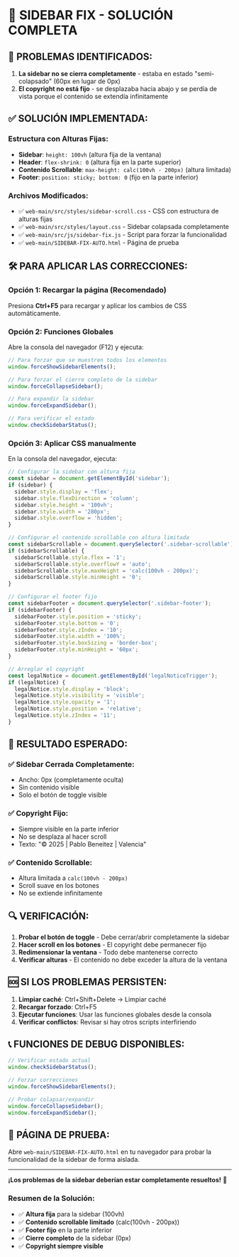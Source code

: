 # 🔧 SIDEBAR FIX - SOLUCIÓN COMPLETA

## 🚨 **PROBLEMAS IDENTIFICADOS:**

1. **La sidebar no se cierra completamente** - estaba en estado "semi-colapsado" (60px en lugar de 0px)
2. **El copyright no está fijo** - se desplazaba hacia abajo y se perdía de vista porque el contenido se extendía infinitamente

## ✅ **SOLUCIÓN IMPLEMENTADA:**

### **Estructura con Alturas Fijas:**
- **Sidebar**: `height: 100vh` (altura fija de la ventana)
- **Header**: `flex-shrink: 0` (altura fija en la parte superior)
- **Contenido Scrollable**: `max-height: calc(100vh - 200px)` (altura limitada)
- **Footer**: `position: sticky; bottom: 0` (fijo en la parte inferior)

### **Archivos Modificados:**
- ✅ `web-main/src/styles/sidebar-scroll.css` - CSS con estructura de alturas fijas
- ✅ `web-main/src/styles/layout.css` - Sidebar colapsada completamente
- ✅ `web-main/src/js/sidebar-fix.js` - Script para forzar la funcionalidad
- ✅ `web-main/SIDEBAR-FIX-AUTO.html` - Página de prueba

## 🛠️ **PARA APLICAR LAS CORRECCIONES:**

### **Opción 1: Recargar la página (Recomendado)**
Presiona **Ctrl+F5** para recargar y aplicar los cambios de CSS automáticamente.

### **Opción 2: Funciones Globales**
Abre la consola del navegador (F12) y ejecuta:

```javascript
// Para forzar que se muestren todos los elementos
window.forceShowSidebarElements();

// Para forzar el cierre completo de la sidebar
window.forceCollapseSidebar();

// Para expandir la sidebar
window.forceExpandSidebar();

// Para verificar el estado
window.checkSidebarStatus();
```

### **Opción 3: Aplicar CSS manualmente**
En la consola del navegador, ejecuta:

```javascript
// Configurar la sidebar con altura fija
const sidebar = document.getElementById('sidebar');
if (sidebar) {
  sidebar.style.display = 'flex';
  sidebar.style.flexDirection = 'column';
  sidebar.style.height = '100vh';
  sidebar.style.width = '280px';
  sidebar.style.overflow = 'hidden';
}

// Configurar el contenido scrollable con altura limitada
const sidebarScrollable = document.querySelector('.sidebar-scrollable');
if (sidebarScrollable) {
  sidebarScrollable.style.flex = '1';
  sidebarScrollable.style.overflowY = 'auto';
  sidebarScrollable.style.maxHeight = 'calc(100vh - 200px)';
  sidebarScrollable.style.minHeight = '0';
}

// Configurar el footer fijo
const sidebarFooter = document.querySelector('.sidebar-footer');
if (sidebarFooter) {
  sidebarFooter.style.position = 'sticky';
  sidebarFooter.style.bottom = '0';
  sidebarFooter.style.zIndex = '10';
  sidebarFooter.style.width = '100%';
  sidebarFooter.style.boxSizing = 'border-box';
  sidebarFooter.style.minHeight = '60px';
}

// Arreglar el copyright
const legalNotice = document.getElementById('legalNoticeTrigger');
if (legalNotice) {
  legalNotice.style.display = 'block';
  legalNotice.style.visibility = 'visible';
  legalNotice.style.opacity = '1';
  legalNotice.style.position = 'relative';
  legalNotice.style.zIndex = '11';
}
```

## 🎯 **RESULTADO ESPERADO:**

### **✅ Sidebar Cerrada Completamente:**
- Ancho: 0px (completamente oculta)
- Sin contenido visible
- Solo el botón de toggle visible

### **✅ Copyright Fijo:**
- Siempre visible en la parte inferior
- No se desplaza al hacer scroll
- Texto: "© 2025 | Pablo Beneitez | Valencia"

### **✅ Contenido Scrollable:**
- Altura limitada a `calc(100vh - 200px)`
- Scroll suave en los botones
- No se extiende infinitamente

## 🔍 **VERIFICACIÓN:**

1. **Probar el botón de toggle** - Debe cerrar/abrir completamente la sidebar
2. **Hacer scroll en los botones** - El copyright debe permanecer fijo
3. **Redimensionar la ventana** - Todo debe mantenerse correcto
4. **Verificar alturas** - El contenido no debe exceder la altura de la ventana

## 🆘 **SI LOS PROBLEMAS PERSISTEN:**

1. **Limpiar caché**: Ctrl+Shift+Delete → Limpiar caché
2. **Recargar forzado**: Ctrl+F5
3. **Ejecutar funciones**: Usar las funciones globales desde la consola
4. **Verificar conflictos**: Revisar si hay otros scripts interfiriendo

## 📞 **FUNCIONES DE DEBUG DISPONIBLES:**

```javascript
// Verificar estado actual
window.checkSidebarStatus();

// Forzar correcciones
window.forceShowSidebarElements();

// Probar colapsar/expandir
window.forceCollapseSidebar();
window.forceExpandSidebar();
```

## 🧪 **PÁGINA DE PRUEBA:**

Abre `web-main/SIDEBAR-FIX-AUTO.html` en tu navegador para probar la funcionalidad de la sidebar de forma aislada.

---

**¡Los problemas de la sidebar deberían estar completamente resueltos!** 🎉

### **Resumen de la Solución:**
- ✅ **Altura fija** para la sidebar (100vh)
- ✅ **Contenido scrollable limitado** (calc(100vh - 200px))
- ✅ **Footer fijo** en la parte inferior
- ✅ **Cierre completo** de la sidebar (0px)
- ✅ **Copyright siempre visible** 
 
 